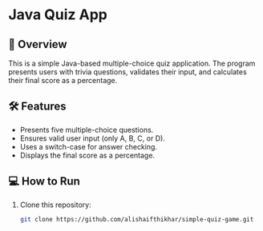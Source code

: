 # Java Quiz App

## 📌 Overview
This is a simple Java-based multiple-choice quiz application. The program presents users with trivia questions, validates their input, and calculates their final score as a percentage.

## 🛠 Features
- Presents five multiple-choice questions.
- Ensures valid user input (only A, B, C, or D).
- Uses a switch-case for answer checking.
- Displays the final score as a percentage.

## 💻 How to Run
1. Clone this repository:
   ```sh
   git clone https://github.com/alishaifthikhar/simple-quiz-game.git
